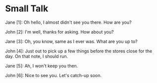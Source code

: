 # Small Talk


Jane [1]: Oh hello, I almost didn't see you there. How are you?

John [2]: I'm well, thanks for asking. How about you?

Jane [3]: Oh, you know, same as I ever was. What are you up to?

John [4]: Just out to pick up a few things before the stores close for the day. On that note, I should run.

Jane [5]: Ah, I won't keep you then.

John [6]: Nice to see you. Let's catch-up soon.

